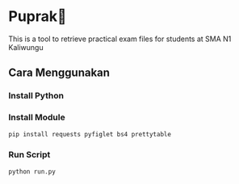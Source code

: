 # Puprak:wave:	
This is a tool to retrieve practical exam files for students at SMA N1 Kaliwungu

## Cara Menggunakan
### Install Python
### Install Module
```bash
pip install requests pyfiglet bs4 prettytable
```
### Run Script
```bash
python run.py
```
